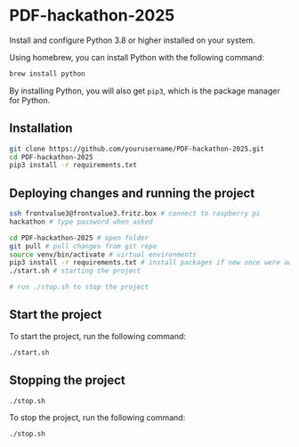 # PDF-hackathon-2025

Install and configure Python 3.8 or higher installed on your system.

Using homebrew, you can install Python with the following command:

```bash
brew install python
```

By installing Python, you will also get `pip3`, which is the package manager for Python.

## Installation

```bash
git clone https://github.com/yourusername/PDF-hackathon-2025.git
cd PDF-hackathon-2025
pip3 install -r requirements.txt
```

## Deploying changes and running the project

```bash
ssh frontvalue3@frontvalue3.fritz.box # connect to raspberry pi
hackathon # type password when asked

cd PDF-hackathon-2025 # open folder
git pull # pull changes from git repo
source venv/bin/activate # virtual environments
pip3 install -r requirements.txt # install packages if new once were added, if not - skip this part
./start.sh # starting the project

# run ./stop.sh to stop the project 
```

## Start the project

To start the project, run the following command:

```bash
./start.sh
```

## Stopping the project

```bash
./stop.sh
```

To stop the project, run the following command:

```bash
./stop.sh
```
